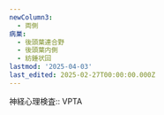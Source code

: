 ```yaml
---
newColumn3:
  - 両側
病巣:
  - 後頭葉連合野
  - 後頭葉内側
  - 紡錘状回
lastmod: '2025-04-03'
last_edited: 2025-02-27T00:00:00.000Z
---
```


神経心理検査:: VPTA
